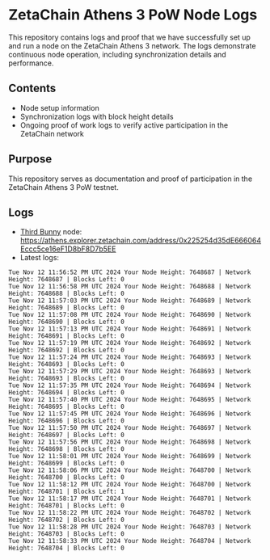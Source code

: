 # ZetaChain Athens 3 PoW Node Logs
This repository contains logs and proof that we have successfully set up and run a node on the ZetaChain Athens 3 network. The logs demonstrate continuous node operation, including synchronization details and performance.

## Contents
- Node setup information
- Synchronization logs with block height details
- Ongoing proof of work logs to verify active participation in the ZetaChain network

## Purpose
This repository serves as documentation and proof of participation in the ZetaChain Athens 3 PoW testnet.

## Logs

- [Third Bunny](https://thirdbunny.xyz/) node: https://athens.explorer.zetachain.com/address/0x225254d35dE666064Eccc5ce16eF1D8bF8D7b5EE
- Latest logs:
```
Tue Nov 12 11:56:52 PM UTC 2024 Your Node Height: 7648687 | Network Height: 7648687 | Blocks Left: 0
Tue Nov 12 11:56:58 PM UTC 2024 Your Node Height: 7648688 | Network Height: 7648688 | Blocks Left: 0
Tue Nov 12 11:57:03 PM UTC 2024 Your Node Height: 7648689 | Network Height: 7648689 | Blocks Left: 0
Tue Nov 12 11:57:08 PM UTC 2024 Your Node Height: 7648690 | Network Height: 7648690 | Blocks Left: 0
Tue Nov 12 11:57:13 PM UTC 2024 Your Node Height: 7648691 | Network Height: 7648691 | Blocks Left: 0
Tue Nov 12 11:57:19 PM UTC 2024 Your Node Height: 7648692 | Network Height: 7648692 | Blocks Left: 0
Tue Nov 12 11:57:24 PM UTC 2024 Your Node Height: 7648693 | Network Height: 7648693 | Blocks Left: 0
Tue Nov 12 11:57:29 PM UTC 2024 Your Node Height: 7648693 | Network Height: 7648693 | Blocks Left: 0
Tue Nov 12 11:57:35 PM UTC 2024 Your Node Height: 7648694 | Network Height: 7648694 | Blocks Left: 0
Tue Nov 12 11:57:40 PM UTC 2024 Your Node Height: 7648695 | Network Height: 7648695 | Blocks Left: 0
Tue Nov 12 11:57:45 PM UTC 2024 Your Node Height: 7648696 | Network Height: 7648696 | Blocks Left: 0
Tue Nov 12 11:57:50 PM UTC 2024 Your Node Height: 7648697 | Network Height: 7648697 | Blocks Left: 0
Tue Nov 12 11:57:56 PM UTC 2024 Your Node Height: 7648698 | Network Height: 7648698 | Blocks Left: 0
Tue Nov 12 11:58:01 PM UTC 2024 Your Node Height: 7648699 | Network Height: 7648699 | Blocks Left: 0
Tue Nov 12 11:58:06 PM UTC 2024 Your Node Height: 7648700 | Network Height: 7648700 | Blocks Left: 0
Tue Nov 12 11:58:12 PM UTC 2024 Your Node Height: 7648700 | Network Height: 7648701 | Blocks Left: 1
Tue Nov 12 11:58:17 PM UTC 2024 Your Node Height: 7648701 | Network Height: 7648701 | Blocks Left: 0
Tue Nov 12 11:58:22 PM UTC 2024 Your Node Height: 7648702 | Network Height: 7648702 | Blocks Left: 0
Tue Nov 12 11:58:28 PM UTC 2024 Your Node Height: 7648703 | Network Height: 7648703 | Blocks Left: 0
Tue Nov 12 11:58:33 PM UTC 2024 Your Node Height: 7648704 | Network Height: 7648704 | Blocks Left: 0
```
